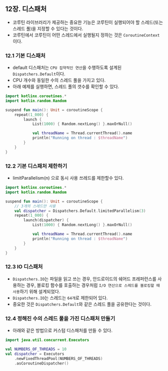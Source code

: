## 12장. 디스패처

* 코루틴 라이브러리가 제공하는 중요한 기능은 코루틴이 실행되어야 할 스레드(또는 스레드 풀)을 지정할 수 있다는 것이다.
* 코루틴에서 코루틴이 어떤 스레드에서 실행될지 정하는 것은 `CoroutineContext` 이다.

### 12.1 기본 디스패처

* default 디스패처는 `CPU 집약적인 연산`을 수행하도록 설계된 `Dispatchers.Default`이다.
* CPU 개수와 동일한 수의 스레드 풀을 가지고 있다.
* 아래 예제를 실행하면, 스레드 풀의 갯수를 확인할 수 있다.
```kotlin
import kotlinx.coroutines.*
import kotlin.random.Random

suspend fun main(): Unit = coroutineScope {
    repeat(1_000) {
        launch {
            List(1000) { Random.nextLong() }.maxOrNull()

            val threadName = Thread.currentThread().name
            println("Running on thread : $threadName")
        }
    }
}
```

### 12.2 기본 디스패처 제한하기

* limitParallelism(n) 으로 동시 사용 쓰레드를 제한할수 있다.
```kotlin
import kotlinx.coroutines.*
import kotlin.random.Random

suspend fun main(): Unit = coroutineScope {
    // 3개의 스레드만 사용
    val dispatcher = Dispatchers.Default.limitedParallelism(3)
    repeat(1_000) {
        launch(dispatcher) {
            List(1000) { Random.nextLong() }.maxOrNull()

            val threadName = Thread.currentThread().name
            println("Running on thread : $threadName")
        }
    }
}
```

### 12.3 IO 디스패처

* `Dispatchers.IO`는 파일을 읽고 쓰는 경우, 안드로이드의 쉐어드 프레퍼런스를 사용하는 경우, 블로킹 함수를 호출하는 경우처럼 `I/O 연산으로 스레드를 블로킹할 때 사용`하기 위해 설계되었다.
* `Dispatchers.IO`는 스레드는 `64개`로 제한되어 있다.
* 중요한 것은 `Dispatchers.Default`와 같은 스레드 풀을 공유한다는 것이다.

### 12.4 정해진 수의 스레드 풀을 가진 디스패처 만들기

* 아래와 같은 방법으로 커스텀 디스패처를 만들 수 있다.

```kotlin
import java.util.concurrent.Executors

val NUMBERS_OF_THREADS = 10
val dispatcher = Executors
    .newFixedThreadPool(NUMBERS_OF_THREADS)
    .asCoroutineDispatcher()
```